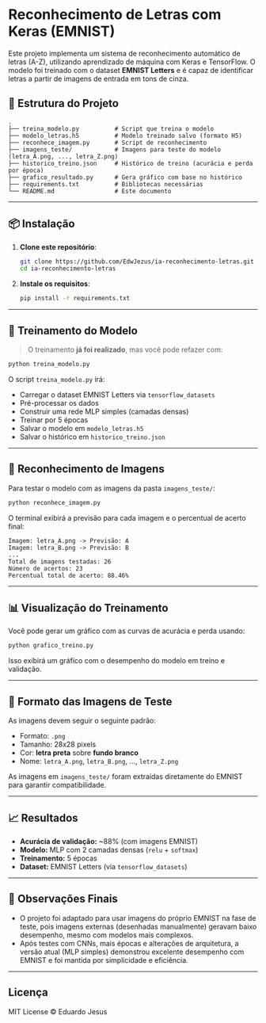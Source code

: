 # Reconhecimento de Letras com Keras (EMNIST)

Este projeto implementa um sistema de reconhecimento automático de letras (A-Z), utilizando aprendizado de máquina com Keras e TensorFlow. O modelo foi treinado com o dataset **EMNIST Letters** e é capaz de identificar letras a partir de imagens de entrada em tons de cinza.

## 📁 Estrutura do Projeto

```
.
├── treina_modelo.py          # Script que treina o modelo
├── modelo_letras.h5          # Modelo treinado salvo (formato H5)
├── reconhece_imagem.py       # Script de reconhecimento
├── imagens_teste/            # Imagens para teste do modelo (letra_A.png, ..., letra_Z.png)
├── historico_treino.json     # Histórico de treino (acurácia e perda por época)
├── grafico_resultado.py      # Gera gráfico com base no histórico
├── requirements.txt          # Bibliotecas necessárias
└── README.md                 # Este documento
```

---

## 📦 Instalação

1. **Clone este repositório**:
   ```bash
   git clone https://github.com/EdwJezus/ia-reconhecimento-letras.git
   cd ia-reconhecimento-letras
   ```

2. **Instale os requisitos**:
   ```bash
   pip install -r requirements.txt
   ```

---

## 🧠 Treinamento do Modelo

> O treinamento **já foi realizado**, mas você pode refazer com:

```bash
python treina_modelo.py
```

O script `treina_modelo.py` irá:
- Carregar o dataset EMNIST Letters via `tensorflow_datasets`
- Pré-processar os dados
- Construir uma rede MLP simples (camadas densas)
- Treinar por 5 épocas
- Salvar o modelo em `modelo_letras.h5`
- Salvar o histórico em `historico_treino.json`

---

## 🔎 Reconhecimento de Imagens

Para testar o modelo com as imagens da pasta `imagens_teste/`:

```bash
python reconhece_imagem.py
```

O terminal exibirá a previsão para cada imagem e o percentual de acerto final:

```
Imagem: letra_A.png -> Previsão: A
Imagem: letra_B.png -> Previsão: B
...
Total de imagens testadas: 26
Número de acertos: 23
Percentual total de acerto: 88.46%
```

---

## 📊 Visualização do Treinamento

Você pode gerar um gráfico com as curvas de acurácia e perda usando:

```bash
python grafico_treino.py
```

Isso exibirá um gráfico com o desempenho do modelo em treino e validação.

---

## 🧪 Formato das Imagens de Teste

As imagens devem seguir o seguinte padrão:
- Formato: `.png`
- Tamanho: 28x28 pixels
- Cor: **letra preta** sobre **fundo branco**
- Nome: `letra_A.png`, `letra_B.png`, ..., `letra_Z.png`

As imagens em `imagens_teste/` foram extraídas diretamente do EMNIST para garantir compatibilidade.

---

## 📈 Resultados

- **Acurácia de validação:** ~88% (com imagens EMNIST)
- **Modelo:** MLP com 2 camadas densas (`relu` + `softmax`)
- **Treinamento:** 5 épocas
- **Dataset:** EMNIST Letters (via `tensorflow_datasets`)

---

## 📝 Observações Finais

- O projeto foi adaptado para usar imagens do próprio EMNIST na fase de teste, pois imagens externas (desenhadas manualmente) geravam baixo desempenho, mesmo com modelos mais complexos.
- Após testes com CNNs, mais épocas e alterações de arquitetura, a versão atual (MLP simples) demonstrou excelente desempenho com EMNIST e foi mantida por simplicidade e eficiência.

---

## Licença
MIT License © Eduardo Jesus
